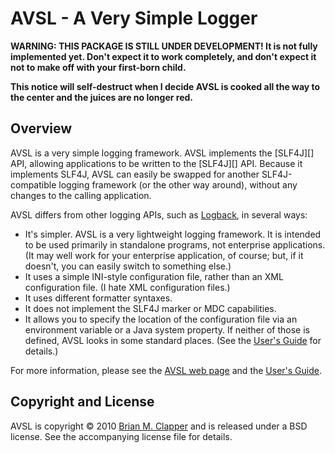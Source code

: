 AVSL - A Very Simple Logger
===========================

**WARNING: THIS PACKAGE IS STILL UNDER DEVELOPMENT! It is not fully
implemented yet. Don't expect it to work completely, and don't expect it
not to make off with your first-born child.**

**This notice will self-destruct when I decide AVSL is cooked all the way
to the center and the juices are no longer red.**

## Overview

AVSL is a very simple logging framework. AVSL implements the [SLF4J][] API,
allowing applications to be written to the [SLF4J][] API. Because it
implements SLF4J, AVSL can easily be swapped for another SLF4J-compatible
logging framework (or the other way around), without any changes to the
calling application.

AVSL differs from other logging APIs, such as [Logback][], in several ways:

* It's simpler. AVSL is a very lightweight logging framework. It is
  intended to be used primarily in standalone programs, not enterprise
  applications. (It may well work for your enterprise application, of course;
  but, if it doesn't, you can easily switch to something else.)
* It uses a simple INI-style configuration file, rather than an XML
  configuration file. (I hate XML configuration files.)
* It uses different formatter syntaxes.
* It does not implement the SLF4J marker or MDC capabilities.
* It allows you to specify the location of the configuration file via an
  environment variable or a Java system property. If neither of those is
  defined, AVSL looks in some standard places. (See the [User's Guide][]
  for details.)

For more information, please see the [AVSL web page][] and the
[User's Guide][].

## Copyright and License

AVSL is copyright &copy; 2010 [Brian M. Clapper][] and is released under
a BSD license. See the accompanying license file for details.

[Logback]: http://logback.qos.ch/
[Scala]: http://www.scala-lang.org/
[Lift]: http://liftweb.net/
[AVSL web page]: http://bmc.github.com/avsl/
[User's Guide]: http://bmc.github.com/avsl/users-guide.html
[Brian M. Clapper]: mailto:bmc@clapper.org
